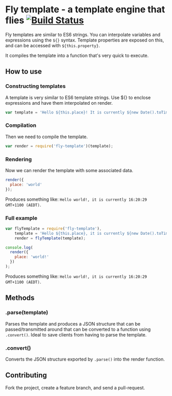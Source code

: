 # Fly template - a template engine that flies [![Build Status](https://travis-ci.org/leahciMic/fly-template.svg?branch=master)](https://travis-ci.org/leahciMic/fly-template)

Fly templates are similar to ES6 strings. You can interpolate variables and
expressions using the `${}` syntax. Template properties are exposed on this,
and can be accessed with `${this.property}`.

It compiles the template into a function that's very quick to execute.

## How to use

### Constructing templates

A template is very similar to ES6 template strings. Use ${} to enclose
expressions and have them interpolated on render.

```js
var template = 'Hello ${this.place}! It is currently ${new Date().toTimeString()}.';
```

### Compilation

Then we need to compile the template.

```js
var render = require('fly-template')(template);
```

### Rendering

Now we can render the template with some associated data.

```js
render({
  place: 'world'
});
```

Produces something like: `Hello world!, it is currently 16:20:29 GMT+1100 (AEDT)`.

### Full example

```js
var flyTemplate = require('fly-template'),
    template = 'Hello ${this.place}, it is currently ${new Date().toTimeString()}.',
    render = flyTemplate(template);

console.log(
  render({
    place: 'world!'
  })
);
```

Produces something like: `Hello world!, it is currently 16:20:29 GMT+1100 (AEDT)`.

## Methods

### .parse(template)

Parses the template and produces a JSON structure that can be passed/transmitted
around that can be converted to a function using `.convert()`. Ideal to save clients from having to
parse the template.

### .convert()

Converts the JSON structure exported by `.parse()` into the render function.

## Contributing

Fork the project, create a feature branch, and send a pull-request.